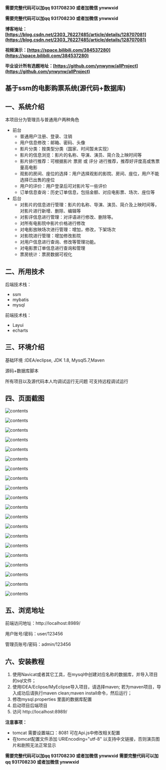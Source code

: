 **需要完整代码可以加qq  931708230 或者加微信 ynwwxid**

**需要完整代码可以加qq  931708230 或者加微信 ynwwxid**

**博客地址：[https://blog.csdn.net/2303_76227485/article/details/128707081](https://blog.csdn.net/2303_76227485/article/details/128707081)**

**视频演示：[https://space.bilibili.com/384537280](https://space.bilibili.com/384537280)**

**毕业设计所有选题地址：[https://github.com/ynwynw/allProject](https://github.com/ynwynw/allProject)**

## 基于ssm的电影购票系统(源代码+数据库)

## 一、系统介绍
本项目分为管理员与普通用户两种角色

- 前台
    - 普通用户注册、登录、注销
    - 用户信息修改：邮箱、密码、头像
    - 影片分类：按类型分类（国家、时间暂未实现）
    - 影片的信息浏览：影片的名称、导演、演员、简介及上映时间等
    - 影片排行推荐：可根据影片 票房 或 评分 进行推荐，推荐好评度高或售票量高电影
    - 观影的房间、座位的选择：用户选择观影的影院、房间、座位，用户不能选择已出售的座位
    - 用户的评价：用户登录后可对影片写一些评价
    - 订单信息查询：历史订单信息，包括金额、对应电影票、场次、座位等
- 后台
    - 对影片的信息进行管理：影片的名称、导演、演员、简介及上映时间等，对影片进行新增、删除、编辑等
    - 对影评信息进行管理：对评语进行修改、删除等。
    - 对所有电影院中影片价格进行修改
    - 对电影放映场次进行管理：增加，修改，下架场次
    - 对影院进行管理：增加修改影院
    - 对用户信息进行查询、修改等管理功能。
    - 对电影票订单信息进行查询和管理
    - 票房统计：票房数据可视化

## 二、所用技术

后端技术栈：

- ssm
- mybatis
- mysql

前端技术栈：

- Layui
- echarts


## 三、环境介绍

基础环境 :IDEA/eclipse, JDK 1.8, Mysql5.7,Maven

源码+数据库脚本

所有项目以及源代码本人均调试运行无问题 可支持远程调试运行

## 四、页面截图

![contents](./picture/picture1.png)

![contents](./picture/picture2.png)

![contents](./picture/picture3.png)

![contents](./picture/picture4.png)

![contents](./picture/picture5.png)

![contents](./picture/picture6.png)

![contents](./picture/picture7.png)

![contents](./picture/picture8.png)

![contents](./picture/picture9.png)

![contents](./picture/picture10.png)

![contents](./picture/picture11.png)

![contents](./picture/picture12.png)

![contents](./picture/picture13.png)

![contents](./picture/picture14.png)

![contents](./picture/picture15.png)

![contents](./picture/picture16.png)

![contents](./picture/picture17.png)

![contents](./picture/picture18.png)

![contents](./picture/picture19.png)

![contents](./picture/picture20.png)


## 五、浏览地址

前端访问地址：http://localhost:8989/

用户账号/密码：user/123456

管理员账号/密码：admin/123456  

## 六、安装教程

1. 使用Navicat或者其它工具，在mysql中创建对应名称的数据库，并导入项目的sql文件；
2. 使用IDEA/Eclipse/MyEclipse导入项目，请选择maven; 若为maven项目，导入成功后请执行maven clean;maven install命令，然后运行；
3. 修改mysql.properties 里面的数据库配置
4. 启动项目后端项目 
5. 访问  http://localhost:8989/

**注意事项：**
- tomcat 需要设置端口：8081 可在Api.js中修改相关配置
- 在tomcat配置文件添加 URIEncoding="utf-8" 以支持中文链接，否则演员图片和剧照无法正常显示

**需要完整代码可以加qq  931708230 或者加微信 ynwwxid**
**需要完整代码可以加qq  931708230 或者加微信  ynwwxid**





